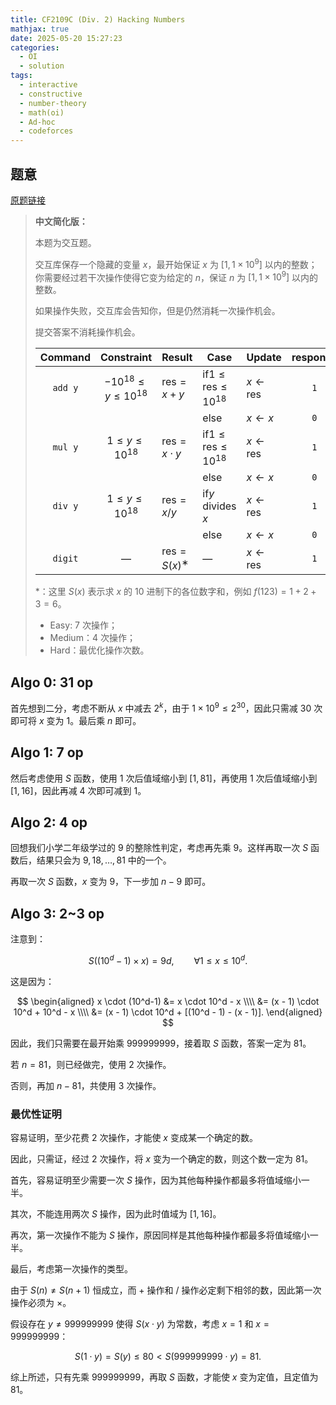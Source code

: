 ```yaml
---
title: CF2109C (Div. 2) Hacking Numbers
mathjax: true
date: 2025-05-20 15:27:23
categories:
  - OI
  - solution
tags:
  - interactive
  - constructive
  - number-theory
  - math(oi)
  - Ad-hoc
  - codeforces
---
```


## 题意

[原题链接](https://codeforces.com/contest/2109/problem/C3)

> **中文简化版：**
>
> 本题为交互题。
>
> 交互库保存一个隐藏的变量 $x$，最开始保证 $x$ 为 $[1,1\times 10^9]$ 以内的整数；你需要经过若干次操作使得它变为给定的 $n$，保证 $n$ 为 $[1,1\times 10^9]$ 以内的整数。
>
> 如果操作失败，交互库会告知你，但是仍然消耗一次操作机会。
>
> 提交答案不消耗操作机会。
>
> | **Command** |        **Constraint**        | **Result**                         | **Case**                                    | **Update**                  | **response** |
> | :---------: | :--------------------------: | :--------------------------------- | ------------------------------------------- | --------------------------- | :----------: |
> |   `add y`   | $-10^{18} \le y \le 10^{18}$ | $\mathrm{res} = x + y$             | $\mathrm{if } 1 \le \mathrm{res} \le 10^{18}$ | $x \leftarrow \mathrm{res}$ |     `1`      |
> |             |                              |                                    | $\mathrm{else}$                             | $x \leftarrow x$            |     `0`      |
> |   `mul y`   |    $1 \le y \le 10^{18}$     | $\mathrm{res} = x \cdot y$         | $\mathrm{if } 1 \le \mathrm{res} \le 10^{18}$ | $x \leftarrow \mathrm{res}$ |     `1`      |
> |             |                              |                                    | $\mathrm{else}$                             | $x \leftarrow x$            |     `0`      |
> |   `div y`   |    $1 \le y \le 10^{18}$     | $\mathrm{res} = x/y$               | $\mathrm{if } y$ divides $x$                  | $x \leftarrow \mathrm{res}$ |     `1`      |
> |             |                              |                                    | $\mathrm{else}$                             | $x \leftarrow x$            |     `0`      |
> |   `digit`   |              —               | $\mathrm{res} = S(x)$$^{\mathrm{∗}}$ | —                                           | $x \leftarrow \mathrm{res}$ |     `1`      |
>
> $*$：这里 $S(x)$ 表示求 $x$ 的 $10$ 进制下的各位数字和，例如 $f(123)=1+2+3=6$。
>
> + Easy: $7$ 次操作；
> + Medium：$4$ 次操作；
> + Hard：最优化操作次数。

## Algo 0: 31 op

首先想到二分，考虑不断从 $x$ 中减去 $2^k$，由于 $1\times 10^9\le 2^{30}$，因此只需减 $30$ 次即可将 $x$ 变为 $1$。最后乘 $n$ 即可。

## Algo 1: 7 op

然后考虑使用 $S$ 函数，使用 $1$ 次后值域缩小到 $[1,81]$，再使用 $1$ 次后值域缩小到 $[1,16]$，因此再减 $4$ 次即可减到 $1$。

## Algo 2: 4 op

回想我们小学二年级学过的 $9$ 的整除性判定，考虑再先乘 $9$。这样再取一次 $S$ 函数后，结果只会为 $9,18,\dots,81$ 中的一个。

再取一次 $S$ 函数，$x$ 变为 $9$，下一步加 $n-9$ 即可。

## Algo 3: 2~3 op

注意到：

$$
S((10^d-1)\times x)=9d,\qquad \forall 1\le x\le 10^d.
$$

这是因为：

$$
\begin{aligned}
x \cdot (10^d-1)
&= x \cdot 10^d - x \\\\
&= (x - 1) \cdot 10^d + 10^d - x \\\\
&= (x - 1) \cdot 10^d + [(10^d - 1) - (x - 1)].
\end{aligned}
$$

因此，我们只需要在最开始乘 $999999999$，接着取 $S$ 函数，答案一定为 $81$。

若 $n=81$，则已经做完，使用 $2$ 次操作。

否则，再加 $n-81$，共使用 $3$ 次操作。

### 最优性证明

容易证明，至少花费 $2$ 次操作，才能使 $x$ 变成某一个确定的数。

因此，只需证，经过 $2$ 次操作，将 $x$ 变为一个确定的数，则这个数一定为 $81$。

首先，容易证明至少需要一次 $S$ 操作，因为其他每种操作都最多将值域缩小一半。

其次，不能连用两次 $S$ 操作，因为此时值域为 $[1,16]$。

再次，第一次操作不能为 $S$ 操作，原因同样是其他每种操作都最多将值域缩小一半。

最后，考虑第一次操作的类型。

由于 $S(n)\ne S(n+1)$ 恒成立，而 $+$ 操作和 $/$ 操作必定剩下相邻的数，因此第一次操作必须为 $\times$。

假设存在 $y\ne 999999999$ 使得 $S(x\cdot y)$ 为常数，考虑 $x=1$ 和 $x=999999999$：

$$
S(1\cdot y)=S(y)\le 80 \lt S(999999999\cdot y)=81.
$$

综上所述，只有先乘 $999999999$，再取 $S$ 函数，才能使 $x$ 变为定值，且定值为 $81$。
